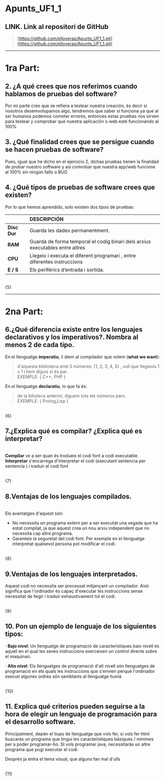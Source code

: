 # Apunts_UF1_1

  ## LINK. Link al repositori de GitHub
>[https://github.com/elloveras/Apunts_UF1_1.git](https://github.com/elloveras/Apunts_UF1_1.git)

___
# 1ra Part:

## 2. ¿A qué crees que nos referimos cuando hablamos de pruebas del software?

Por mi parte creo que se refiera a testear nuestra creación, és decir si nosotros desemvolupamos algo, tendremos que saber si funciona ya que al ser humanos podemos cometer errores, entonces estas pruebas nos sirven para testear y comprobar que nuestra aplicación o web esté funcionando al 100%

## 3. ¿Qué finalidad crees que se persigue cuando se hacen pruebas de software?

Pues, igual que he dicho en el ejercicio 2, dichas pruebas tienen la finalidad de probar nuestro software y asi comrobar que nuestra app/web funcione al 100% sin ningún fallo o BUG

## 4. ¿Qué tipos de pruebas de software crees que existen?

Por lo que hemos aprendido, solo existen dos tipos de pruebas: 

|       | DESCRIPCIÓN |
| :---        |    :----   |
|  **Disc Dur**      | 	Guarda les dades permanentment.       |  
| **RAM**            | 	Guarda de forma temporal el codig binari dels arxius executables entre altres        |
|**CPU**             |Llegeix i executa el diferent programari , entre diferentes instruccions         |
|**E / S**           |Els perifèrics d’entrada i sortida.       |
\
{5}









___
# 2na Part:

## 6.¿Qué diferencia existe entre los lenguajes declarativos y los imperativos?. Nombra al menos 2 de cada tipo.

En el llenguatge **imperatiu**, li diem al compilador que volem (**what we want**):

>  d'aquesta biblioteca amb 5 números: {1, 2, 3, 4, 5} , vull que llegeixis 1 x 1 i hem diguis si és par.
\
 EXEMPLE: {  C++, PHP  }

En el llenguatge **declaratiu**, lo que fa és:

> de la bilioteca anterior, diguem tots els números pars.
\
 EXEMPLE: { Prolog,Lisp }

\
{6}

## 7.¿Explica qué es compilar? ¿Explica qué es interpretar?
\
**Compilar** ve a ser quan és trodueix el codi font a codi executable.
**Interpretar** s'encarrega d'interpretar el codi (executant sentencia per sentencia ) i traduir el codi font

\
{7}

## 8.Ventajas de los lenguajes compilados.
\
Els avantatges d'aquest són:
- No necessita un programa extern per a ser executat una vegada que ha estat compilat, ja que aquest crea un nou arxiu independent que no necessita cap altre programa.
- Garanteix la seguretat del codi font. Per exemple en el llenguatge interpretat qualsevol persona pot modificar el codi.

\
{8}

## 9.Ventajas de los lenguajes interpretados.
Aquest codi no necessita ser processat mitjançant un compilador. Això significa que l'ordinador és capaç d'executar les instruccions sense necessitat de llegir i traduir exhaustivament tot el codi.

\
{9}

## 10.  Pon un ejemplo de lenguaje de los siguientes tipos:

·       **Bajo nivel**:  Un llenguatge de programació de característiques baix nivell és aquell en el qual les seves instruccions exerceixen un control directe sobre el maquinari.

·       **Alto nivel**: Els llenguatges de programació d'alt nivell són llenguatges de programació en els quals les instruccions que s'envien perquè l'ordinador executi algunes ordres són semblants al llenguatge humà

\
{10}

## 11.  Explica qué criterios pueden seguirse a la hora de elegir un lenguaje de programación para el desarrollo software.



Principalment, depèn el tiups de llenguatge que vols fer, si vols fer html buscaràs un programa que tingui les característiques bàsiques / mínimes per a poder programar-ho. SI vols programar java, necessitaràs un altre programa que pugi executar el codi.

 
Després ja entra el tema visual, que alguns fan mal d'ulls

\
{11}

